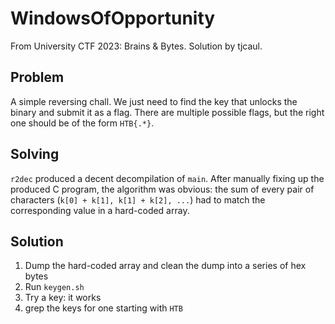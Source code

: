 # WindowsOfOpportunity
From University CTF 2023: Brains & Bytes. Solution by tjcaul.

## Problem
A simple reversing chall. We just need to find the key that unlocks the binary
and submit it as a flag. There are multiple possible flags, but the right one
should be of the form `HTB{.*}`.

## Solving
`r2dec` produced a decent decompilation of `main`. After manually fixing up the
produced C program, the algorithm was obvious: the sum of every pair of
characters (`k[0] + k[1], k[1] + k[2], ...`) had to match the corresponding
value in a hard-coded array.

## Solution
1. Dump the hard-coded array and clean the dump into a series of hex bytes
2. Run `keygen.sh`
3. Try a key: it works
4. grep the keys for one starting with `HTB`
